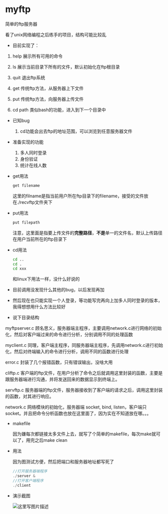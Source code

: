 # myftp
简单的ftp服务器

看了unix网络编程之后练手的项目，结构可能比较乱

* 目前实现了：

 1.  help         展示所有可用的命令

 2.  ls              展示当前目录下所有的文件，默认初始化在ftp根目录

 3.  quit          退出ftp系统

 4.  get            传统ftp方法，从服务器上下文件

 5.  put            传统ftp方法，向服务器上传文件

 6.  cd path     类似bash的功能，进入到下一个目录中

     

* 已知bug

    1. cd功能会出去ftp的地址范围，可以浏览到任意服务器文件

       

* 准备实现的功能

    1. 多人同时登录
    2. 身份验证
    3. 统计在线人数



* get用法

  ```bash
  get filename
  ```

  这里的filname是指当前用户所在ftp目录下的filename，接受的文件放在./recvftp文件夹下

* put用法

  ```bash
  put filepath
  ```

  注意，这里面是指要上传文件的**完整路径**，**不是**单一的文件名，默认上传路径在用户当前所在的ftp目录下

* cd用法

  ```bash
  cd ..
  cd .
  cd xxx
  ```

  和linux下用法一样，没什么好说的





* 目前调用没发现什么其他的bug，以后发现再加
* 然后现在也只能实现一个人登录，等功能写完再向上加多人同时登录的版本，我得想想用什么方法比较好
* 说下目录结构

myftpserver.c    顾名思义，服务器端主程序，主要调用network.c进行网络的初始化，然后对客户端过来的命令进行分析，分别调用不同的处理函数

myclient.c     同理，客户端主程序，同服务器端主程序，先调用network.c进行初始化，然后对终端输入的命令进行分析，调用不同的函数进行处理

error.c     封装了几个报错函数，只有错误输出，没啥大用

cliftp.c     客户端的ftp文件，在用户分析了命令之后就调用这里封装的函数，主要是跟服务器端进行沟通，并将发送回来的数据显示到终端上。

servftp.c   服务器端的ftp文件，服务器接收到了客户端的请求之后，调用这里封装的函数，对其进行响应。

network.c   网络模块的初始化，服务器端 socket, bind, listen，客户端只socket。并且把命令分析函数也放在这里面了，因为实在不知道放在哪。。。



* makefile

  因为嫌每次都链接太多文件上去，就写了个简单的makefile，每次make就可以了，用完之后make clean

* 用法

  因为图测试方便，然后把端口和服务器地址都写死了

  ```C
  //打开服务器端程序
  ./server &
  //打开客户端程序
  ./client
  ```

  

* 演示截图

  ![这里写图片描述](https://img-blog.csdn.net/20180810164756855?watermark/2/text/aHR0cHM6Ly9ibG9nLmNzZG4ubmV0L3FxXzI0ODg5NTc1/font/5a6L5L2T/fontsize/400/fill/I0JBQkFCMA==/dissolve/70)

